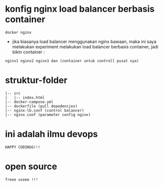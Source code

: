 # konfig nginx load balancer berbasis container
```
docker nginx
```
- jika biasanya load balancer menggunakan nginx bawaan, 
maka ini saya melakukan experiment melakukan load balancer
berbasis container, jadi bikin container :
```
nginx1 nginx2 nginx3 dan (container untuk controll pusat nya)
```
# struktur-folder
```plaintext
|-- src
|   |-- index.html
|-- docker-compose.yml
|-- dockerfile (pull depedencies)
|-- nginx-lb.conf (control balancer)
|-- nginx.conf (parameter config nginx)
```

# ini adalah ilmu devops
```
HAPPY CODINGG!!!
```

# open source
```
freee useee !!!
```
